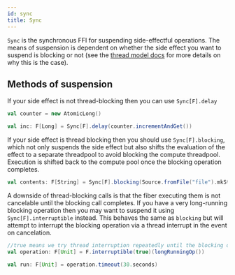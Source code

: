 ```yaml
---
id: sync
title: Sync
---
```


`Sync` is the synchronous FFI for suspending side-effectful operations. The
means of suspension is dependent on whether the side effect you want to
suspend is blocking or not (see the [thread model docs](../thread-model.md)
for more details on why this is the case).

## Methods of suspension

If your side effect is not thread-blocking then you can use `Sync[F].delay`
```scala
val counter = new AtomicLong()

val inc: F[Long] = Sync[F].delay(counter.incrementAndGet())
```

If your side effect is thread blocking then you should use `Sync[F].blocking`,
which not only suspends the side effect but also shifts the evaluation
of the effect to a separate threadpool to avoid blocking the compute
threadpool. Execution is shifted back to the compute pool once
the blocking operation completes.
```scala
val contents: F[String] = Sync[F].blocking(Source.fromFile("file").mkString)
```

A downside of thread-blocking calls is that the fiber executing them is not
cancelable until the blocking call completes. If you have a very long-running
blocking operation then you may want to suspend it using `Sync[F].interruptible`
instead.  This behaves the same as `blocking` but will attempt to interrupt the
blocking operation via a thread interrupt in the event on cancelation.

```scala
//true means we try thread interruption repeatedly until the blocking operation exits
val operation: F[Unit] = F.interruptible(true)(longRunningOp())

val run: F[Unit] = operation.timeout(30.seconds)
```

